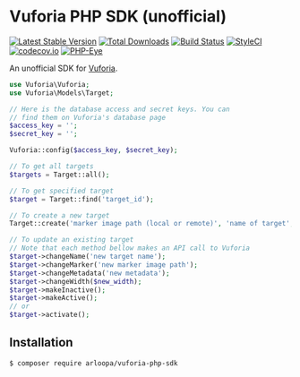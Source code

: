 # Vuforia PHP SDK (unofficial)

[![Latest Stable Version](https://poser.pugx.org/arloopa/vuforia-php-sdk/v/stable.png)](https://packagist.org/packages/arloopa/vuforia-php-sdk)
[![Total Downloads](https://poser.pugx.org/arloopa/vuforia-php-sdk/downloads.png)](https://packagist.org/packages/arloopa/vuforia-php-sdk)
[![Build Status](https://travis-ci.org/arloopa/vuforia-php-sdk.svg?branch=master)](https://travis-ci.org/arloopa/vuforia-php-sdk)
[![StyleCI](https://styleci.io/repos/74761645/shield?style=flat)](https://styleci.io/repos/74761645)
[![codecov.io](https://codecov.io/github/arloopa/vuforia-php-sdk/coverage.svg?branch=master)](https://codecov.io/github/arloopa/vuforia-php-sdk?branch=master)
[![PHP-Eye](https://php-eye.com/badge/arloopa/vuforia-php-sdk/tested.svg?style=flat)](https://php-eye.com/package/arloopa/vuforia-php-sdk)

An unofficial SDK for [Vuforia](https://vuforia.com).

```php
use Vuforia\Vuforia;
use Vuforia\Models\Target;

// Here is the database access and secret keys. You can
// find them on Vuforia's database page
$access_key = '';
$secret_key = '';

Vuforia::config($access_key, $secret_key);

// To get all targets
$targets = Target::all();

// To get specified target
$target = Target::find('target_id');

// To create a new target
Target::create('marker image path (local or remote)', 'name of target', $width, 'metadata', $is_active);

// To update an existing target
// Note that each method bellow makes an API call to Vuforia
$target->changeName('new target name');
$target->changeMarker('new marker image path');
$target->changeMetadata('new metadata');
$target->changeWidth($new_width);
$target->makeInactive();
$target->makeActive();
// or
$target->activate();
```

## Installation

```
$ composer require arloopa/vuforia-php-sdk
```

